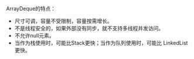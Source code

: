 
ArrayDeque的特点：
- 尺寸可调，容量不受限制，容量按需增长。
- 不是线程安全的，如果外部没有同步，就不支持多线程并发访问。
- 不允许null元素。
- 当作为栈使用时，可能比Stack更快；当作为队列使用时，可能比 LinkedList更快。